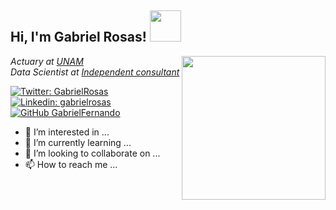 <h2> Hi, I'm Gabriel Rosas! <img src="https://media3.giphy.com/media/rUP2NQHRueF4CvLDwa/giphy.gif?cid=790b7611a2c7741ded1ec41063ce822e8898cafed3ceb9ae&rid=giphy.gif&ct=s" width="50"></h2>
<img align='right' src="https://media1.giphy.com/media/l0HlNaQ6gWfllcjDO/giphy.gif?cid=ecf05e47i9mmuinptb6befm0jpos0nvltt04mf8mqqa1zbba&rid=giphy.gif&ct=g" width="230">
<p><em>Actuary at <a href="http://www.unb.br">UNAM</a></br>Data Scientist at <a href="https://www.thoughtworks.com">Independent consultant
</em></p>

[![Twitter: GabrielRosas](https://img.shields.io/twitter/follow/girsanov?style=social)](https://twitter.com/girsanov)
[![Linkedin: gabrielrosas](https://img.shields.io/badge/-gabrielrosaszepeda-blue?style=flat-square&logo=Linkedin&logoColor=white&link=https://www.linkedin.com/in/gabriel-rosas-zepeda/)](https://www.linkedin.com/in/gabriel-rosas-zepeda/)
[![GitHub GabrielFernando](https://img.shields.io/github/followers/gabrielfernando?label=follow&style=social)](https://github.com/gabrielfernando01)


- 👀 I’m interested in ...
- 🌱 I’m currently learning ...
- 💞️ I’m looking to collaborate on ...
- 📫 How to reach me ...

<!---
gabrielfernando01/gabrielfernando01 is a ✨ special ✨ repository because its `README.md` (this file) appears on your GitHub profile.
You can click the Preview link to take a look at your changes.
--->
